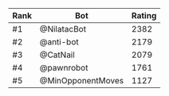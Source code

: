 Rank|Bot|Rating
---|---|---
#1|@NilatacBot|2382
#2|@anti-bot|2179
#3|@CatNail|2079
#4|@pawnrobot|1761
#5|@MinOpponentMoves|1127
